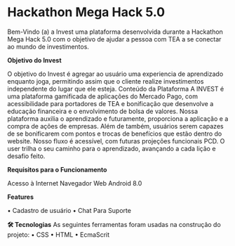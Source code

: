 # Hackathon Mega Hack 5.0

Bem-Vindo (a) a Invest uma plataforma desenvolvida durante a Hackathon Mega Hack 5.0 com o objetivo de ajudar a pessoa com TEA a se conectar ao mundo de investimentos.

**Objetivo do Invest**

O objetivo do Invest é agregar ao usuário uma experiencia de aprendizado enquanto joga, permitindo assim que o cliente realize investimentos independente do lugar que ele esteja.
Conteúdo da Plataforma
A INVEST é uma plataforma gamificada de aplicações do Mercado Pago, com acessibilidade para portadores de TEA e bonificação que desenvolve a educação financeira e o envolvimento de bolsa de valores.
Nossa plataforma auxilia o aprendizado e futuramente, proporciona a aplicação e a compra de ações de empresas. 
Além de também, usuários serem capazes de se bonificarem com pontos e trocas de benefícios que estão dentro do website. 
Nosso fluxo é acessível, com futuras projeções funcionais PCD. 
O user trilha o seu caminho para o aprendizado, avançando a cada lição e desafio feito.

**Requisitos para o Funcionamento**

Acesso à Internet
Navegador Web
Android 8.0

**Features**

•	  Cadastro de usuário
•	  Chat Para Suporte

**🛠 Tecnologias**
As seguintes ferramentas foram usadas na construção do projeto:
•	CSS
•	HTML
•	EcmaScrit
